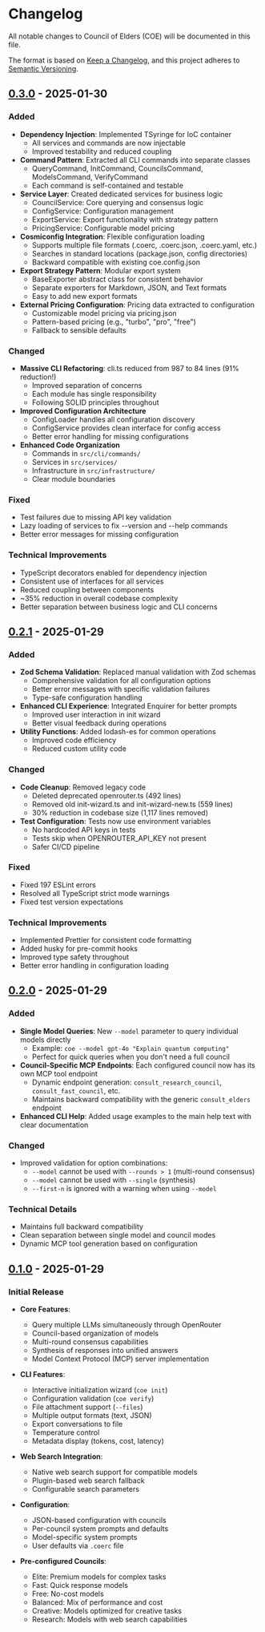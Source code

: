 # Changelog

All notable changes to Council of Elders (COE) will be documented in this file.

The format is based on [Keep a Changelog](https://keepachangelog.com/en/1.0.0/),
and this project adheres to [Semantic Versioning](https://semver.org/spec/v2.0.0.html).

## [0.3.0] - 2025-01-30

### Added
- **Dependency Injection**: Implemented TSyringe for IoC container
  - All services and commands are now injectable
  - Improved testability and reduced coupling
- **Command Pattern**: Extracted all CLI commands into separate classes
  - QueryCommand, InitCommand, CouncilsCommand, ModelsCommand, VerifyCommand
  - Each command is self-contained and testable
- **Service Layer**: Created dedicated services for business logic
  - CouncilService: Core querying and consensus logic
  - ConfigService: Configuration management
  - ExportService: Export functionality with strategy pattern
  - PricingService: Configurable model pricing
- **Cosmiconfig Integration**: Flexible configuration loading
  - Supports multiple file formats (.coerc, .coerc.json, .coerc.yaml, etc.)
  - Searches in standard locations (package.json, config directories)
  - Backward compatible with existing coe.config.json
- **Export Strategy Pattern**: Modular export system
  - BaseExporter abstract class for consistent behavior
  - Separate exporters for Markdown, JSON, and Text formats
  - Easy to add new export formats
- **External Pricing Configuration**: Pricing data extracted to configuration
  - Customizable model pricing via pricing.json
  - Pattern-based pricing (e.g., "turbo", "pro", "free")
  - Fallback to sensible defaults

### Changed
- **Massive CLI Refactoring**: cli.ts reduced from 987 to 84 lines (91% reduction!)
  - Improved separation of concerns
  - Each module has single responsibility
  - Following SOLID principles throughout
- **Improved Configuration Architecture**
  - ConfigLoader handles all configuration discovery
  - ConfigService provides clean interface for config access
  - Better error handling for missing configurations
- **Enhanced Code Organization**
  - Commands in `src/cli/commands/`
  - Services in `src/services/`
  - Infrastructure in `src/infrastructure/`
  - Clear module boundaries

### Fixed
- Test failures due to missing API key validation
- Lazy loading of services to fix --version and --help commands
- Better error messages for missing configuration

### Technical Improvements
- TypeScript decorators enabled for dependency injection
- Consistent use of interfaces for all services
- Reduced coupling between components
- ~35% reduction in overall codebase complexity
- Better separation between business logic and CLI concerns

## [0.2.1] - 2025-01-29

### Added
- **Zod Schema Validation**: Replaced manual validation with Zod schemas
  - Comprehensive validation for all configuration options
  - Better error messages with specific validation failures
  - Type-safe configuration handling
- **Enhanced CLI Experience**: Integrated Enquirer for better prompts
  - Improved user interaction in init wizard
  - Better visual feedback during operations
- **Utility Functions**: Added lodash-es for common operations
  - Improved code efficiency
  - Reduced custom utility code

### Changed
- **Code Cleanup**: Removed legacy code
  - Deleted deprecated openrouter.ts (492 lines)
  - Removed old init-wizard.ts and init-wizard-new.ts (559 lines)
  - 30% reduction in codebase size (1,117 lines removed)
- **Test Configuration**: Tests now use environment variables
  - No hardcoded API keys in tests
  - Tests skip when OPENROUTER_API_KEY not present
  - Safer CI/CD pipeline

### Fixed
- Fixed 197 ESLint errors
- Resolved all TypeScript strict mode warnings
- Fixed test version expectations

### Technical Improvements
- Implemented Prettier for consistent code formatting
- Added husky for pre-commit hooks
- Improved type safety throughout
- Better error handling in configuration loading

## [0.2.0] - 2025-01-29

### Added
- **Single Model Queries**: New `--model` parameter to query individual models directly
  - Example: `coe --model gpt-4o "Explain quantum computing"`
  - Perfect for quick queries when you don't need a full council
- **Council-Specific MCP Endpoints**: Each configured council now has its own MCP tool endpoint
  - Dynamic endpoint generation: `consult_research_council`, `consult_fast_council`, etc.
  - Maintains backward compatibility with the generic `consult_elders` endpoint
- **Enhanced CLI Help**: Added usage examples to the main help text with clear documentation

### Changed
- Improved validation for option combinations:
  - `--model` cannot be used with `--rounds > 1` (multi-round consensus)
  - `--model` cannot be used with `--single` (synthesis)
  - `--first-n` is ignored with a warning when using `--model`

### Technical Details
- Maintains full backward compatibility
- Clean separation between single model and council modes
- Dynamic MCP tool generation based on configuration

## [0.1.0] - 2025-01-29

### Initial Release
- **Core Features**:
  - Query multiple LLMs simultaneously through OpenRouter
  - Council-based organization of models
  - Multi-round consensus capabilities
  - Synthesis of responses into unified answers
  - Model Context Protocol (MCP) server implementation
  
- **CLI Features**:
  - Interactive initialization wizard (`coe init`)
  - Configuration validation (`coe verify`)
  - File attachment support (`--files`)
  - Multiple output formats (text, JSON)
  - Export conversations to file
  - Temperature control
  - Metadata display (tokens, cost, latency)
  
- **Web Search Integration**:
  - Native web search support for compatible models
  - Plugin-based web search fallback
  - Configurable search parameters
  
- **Configuration**:
  - JSON-based configuration with councils
  - Per-council system prompts and defaults
  - Model-specific system prompts
  - User defaults via `.coerc` file
  
- **Pre-configured Councils**:
  - Elite: Premium models for complex tasks
  - Fast: Quick response models
  - Free: No-cost models
  - Balanced: Mix of performance and cost
  - Creative: Models optimized for creative tasks
  - Research: Models with web search capabilities

[0.3.0]: https://github.com/alexandrosm/elders/releases/tag/v0.3.0
[0.2.1]: https://github.com/alexandrosm/elders/releases/tag/v0.2.1
[0.2.0]: https://github.com/alexandrosm/elders/releases/tag/v0.2.0
[0.1.0]: https://github.com/alexandrosm/elders/releases/tag/v0.1.0
